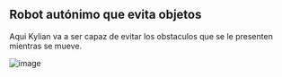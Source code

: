 ## Robot autónimo que evita objetos

Aqui Kylian va a ser capaz de evitar los obstaculos que se le presenten mientras se mueve.

![image](https://user-images.githubusercontent.com/114906861/211762330-03eca9fc-9495-4047-aec0-db908037c33f.png)

